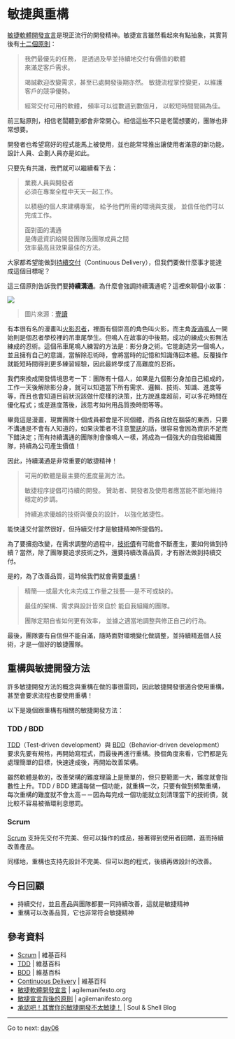 # 敏捷與重構

[敏捷軟體開發宣言][]是現正流行的開發精神。敏捷宣言雖然看起來有點抽象，其實背後有[十二個原則][敏捷宣言背後的原則]：

> 我們最優先的任務，
> 是透過及早並持續地交付有價值的軟體  
> 來滿足客戶需求。
>
> 竭誠歡迎改變需求，甚至已處開發後期亦然。
> 敏捷流程掌控變更，以維護客戶的競爭優勢。
>
> 經常交付可用的軟體，
> 頻率可以從數週到數個月，
> 以較短時間間隔為佳。

前三點原則，相信老闆聽到都會非常開心。相信這些不只是老闆想要的，團隊也非常想要。

開發者也希望寫好的程式能馬上被使用，並也能常常推出讓使用者滿意的新功能，設計人員、企劃人員亦是如此。

只要先有共識，我們就可以繼續看下去：

> 業務人員與開發者  
> 必須在專案全程中天天一起工作。
>
> 以積極的個人來建構專案，
> 給予他們所需的環境與支援，
> 並信任他們可以完成工作。
>
> 面對面的溝通  
> 是傳遞資訊給開發團隊及團隊成員之間  
> 效率最高且效果最佳的方法。

大家都希望能做到[持續交付][Continuous Delivery]（Continuous Delivery），但我們要做什麼事才能達成這個目標呢？

這三個原則告訴我們要**持續溝通**。為什麼會強調持續溝通呢？這裡來聊個小故事：

![](https://i2.read01.com/SIG=31m4acq/3044594166374f546173.jpg)

> 圖片來源：[壹讀](https://read01.com/d2GMLe.html#.Wi1JbLRdLOQ)

有本很有名的漫畫叫[火影忍者][]，裡面有個崇高的角色叫火影，而主角[漩渦鳴人][]一開始則是個忍者學校裡的吊車尾學生。但鳴人在故事的中後期，成功的練成火影無法練成的忍術。這個吊車尾鳴人練習的方法是：影分身之術。它能創造另一個鳴人，並且擁有自己的意識，當解除忍術時，會將當時的記憶和知識傳回本體。反覆操作就能短時間得到更多練習經驗，因此最終學成了高難度的忍術。

我們來換成開發情境思考一下：團隊有十個人，如果是九個影分身加自己組成的，工作一天後解除影分身，就可以知道當下所有需求、邏輯、技術、知識、進度等等，而且也會知道目前狀況該做什麼樣的決策，比方說進度超前，可以多花時間在優化程式；或是進度落後，該思考如何用品質換時間等等。

畢竟這是漫畫，現實團隊十個成員都會是不同個體，而各自放在腦袋的東西，只要不溝通是不會有人知道的，如果決策者不注意[警訊][Day 3]的話，很容易會因為資訊不足而下錯決定；而有持續溝通的團隊則會像鳴人一樣，將成為一個強大的自我組織團隊，持續為公司產生價值！

因此，持續溝通是非常重要的敏捷精神！

> 可用的軟體是最主要的進度量測方法。
>
> 敏捷程序提倡可持續的開發。
> 贊助者、開發者及使用者應當能不斷地維持穩定的步調。
>
> 持續追求優越的技術與優良的設計，
> 以強化敏捷性。

能快速交付當然很好，但持續交付才是敏捷精神所提倡的。

為了要擁抱改變，在需求調整的過程中，[技術債][Day 2]有可能會不斷產生，要如何做到持續？當然，除了團隊要追求技術之外，還要持續改善品質，才有辦法做到持續交付。

是的，為了改善品質，這時候我們就會需要[重構][Day 1]！

> 精簡──或最大化未完成工作量之技藝──是不可或缺的。
>
> 最佳的架構、需求與設計皆來自於
> 能自我組織的團隊。
>
> 團隊定期自省如何更有效率，
> 並據之適當地調整與修正自己的行為。

最後，團隊要有自信但不能自滿，隨時面對環境變化做調整，並持續精進個人技術，才是一個好的敏捷團隊。

## 重構與敏捷開發方法

許多敏捷開發方法的概念與重構在做的事很雷同，因此敏捷開發很適合使用重構，甚至會要求流程也要使用重構！

以下是幾個跟重構有相關的敏捷開發方法：

### TDD / BDD

[TDD][]（Test-driven development）與 [BDD][]（Behavior-driven development）要求先要有規格，再開始寫程式，而最後再進行重構。換個角度來看，它們都是先處理簡單的目標，快速達成後，再開始改善架構。

雖然軟體是軟的，改善架構的難度理論上是簡單的，但只要範圍一大，難度就會指數性上升。TDD / BDD 建議每做一個功能，就重構一次，只要有做到頻繁重構，每次重構的難度就不會太高－－因為每完成一個功能就立刻清理當下的技術債，就比較不容易被循環利息懲罰。

### Scrum

[Scrum][] 支持先交付不完美、但可以操作的成品，接著得到使用者回饋，進而持續改善產品。

同樣地，重構也支持先設計不完美、但可以跑的程式，後續再做設計的改善。

## 今日回顧

* 持續交付，並且產品與團隊都要一同持續改善，這就是敏捷精神
* 重構可以改善品質，它也非常符合敏捷精神

## 參考資料

* [Scrum][] | 維基百科
* [TDD][] | 維基百科
* [BDD][] | 維基百科
* [Continuous Delivery][] | 維基百科
* [敏捷軟體開發宣言][] | agilemanifesto.org
* [敏捷宣言背後的原則][] | agilemanifesto.org
* [承認吧！其實你的敏捷開發不太敏捷！][] | Soul & Shell Blog

[Scrum]: https://en.wikipedia.org/wiki/Scrum_(software_development)
[TDD]: https://en.wikipedia.org/wiki/Test-driven_development
[BDD]: https://en.wikipedia.org/wiki/Behavior-driven_development
[Continuous Delivery]: https://en.wikipedia.org/wiki/Continuous_delivery
[敏捷開發與Scrum]: https://www.slideshare.net/ssuser35b57e/scrum-63471608
[敏捷軟體開發宣言]: http://agilemanifesto.org/iso/zhcht/manifesto.html
[敏捷宣言背後的原則]: http://agilemanifesto.org/iso/zhcht/principles.html
[承認吧！其實你的敏捷開發不太敏捷！]: https://blog.toright.com/posts/4686
[火影忍者]: https://zh.wikipedia./wiki/%E7%81%AB%E5%BD%B1%E5%BF%8D%E8%80%85
[漩渦鳴人]: https://zh.wikipedia.org/wiki/%E6%BC%A9%E6%B8%A6%E9%B3%B4%E4%BA%BA

* * *
Go to next:
[day06](day06.md)

[Day 1]: day01.md
[Day 2]: day02.md
[Day 3]: day03.md
